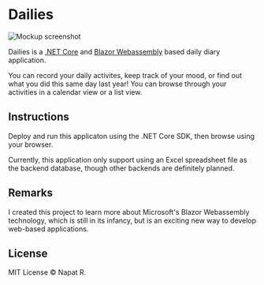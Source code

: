 # Dailies

![Mockup screenshot](https://i.imgur.com/gDa0zvR.png)

Dailies is a [.NET Core](https://dotnet.microsoft.com/) and [Blazor Webassembly](https://dotnet.microsoft.com/apps/aspnet/web-apps/blazor) based daily diary application.

You can record your daily activites, keep track of your mood, or find out what you did this same day last year! You can browse through your activities in a calendar view or a list view.

## Instructions

Deploy and run this applicaton using the .NET Core SDK, then browse using your browser.

Currently, this application only support using an Excel spreadsheet file as the backend database, though other backends are definitely planned.

## Remarks

I created this project to learn more about Microsoft's Blazor Webassembly technology, which is still in its infancy, but is an exciting new way to develop web-based applications.

## License

MIT License © Napat R.